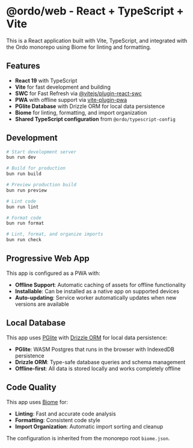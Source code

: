 # @ordo/web - React + TypeScript + Vite

This is a React application built with Vite, TypeScript, and integrated with the Ordo monorepo using Biome for linting and formatting.

## Features

- **React 19** with TypeScript
- **Vite** for fast development and building
- **SWC** for Fast Refresh via [@vitejs/plugin-react-swc](https://github.com/vitejs/vite-plugin-react/blob/main/packages/plugin-react-swc)
- **PWA** with offline support via [vite-plugin-pwa](https://vite-pwa-org.netlify.app/)
- **PGlite Database** with Drizzle ORM for local data persistence
- **Biome** for linting, formatting, and import organization
- **Shared TypeScript configuration** from `@ordo/typescript-config`

## Development

```bash
# Start development server
bun run dev

# Build for production
bun run build

# Preview production build
bun run preview

# Lint code
bun run lint

# Format code
bun run format

# Lint, format, and organize imports
bun run check
```

## Progressive Web App

This app is configured as a PWA with:
- **Offline Support**: Automatic caching of assets for offline functionality
- **Installable**: Can be installed as a native app on supported devices
- **Auto-updating**: Service worker automatically updates when new versions are available

## Local Database

This app uses [PGlite](https://pglite.dev/) with [Drizzle ORM](https://orm.drizzle.team/) for local data persistence:
- **PGlite**: WASM Postgres that runs in the browser with IndexedDB persistence
- **Drizzle ORM**: Type-safe database queries and schema management
- **Offline-first**: All data is stored locally and works completely offline

## Code Quality

This app uses [Biome](https://biomejs.dev/) for:
- **Linting**: Fast and accurate code analysis
- **Formatting**: Consistent code style
- **Import Organization**: Automatic import sorting and cleanup

The configuration is inherited from the monorepo root `biome.json`.
